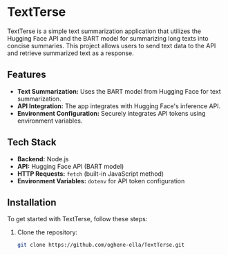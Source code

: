 # TextTerse

TextTerse is a simple text summarization application that utilizes the Hugging Face API and the BART model for summarizing long texts into concise summaries. This project allows users to send text data to the API and retrieve summarized text as a response.

## Features

- **Text Summarization:** Uses the BART model from Hugging Face for text summarization.
- **API Integration:** The app integrates with Hugging Face's inference API.
- **Environment Configuration:** Securely integrates API tokens using environment variables.

## Tech Stack

- **Backend:** Node.js
- **API:** Hugging Face API (BART model)
- **HTTP Requests:**  `fetch` (built-in JavaScript method)
- **Environment Variables:** `dotenv` for API token configuration

## Installation

To get started with TextTerse, follow these steps:

1. Clone the repository:

   ```bash
   git clone https://github.com/oghene-ella/TextTerse.git
